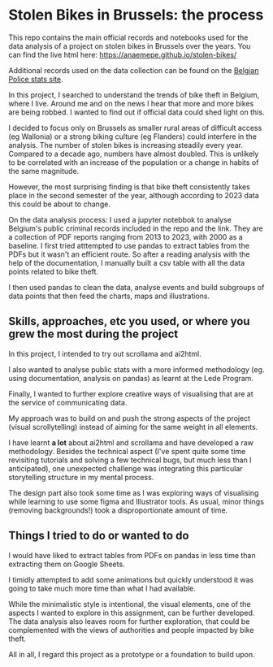 # Stolen Bikes in Brussels: the process
 This repo contains the main official records and notebooks used for the data analysis of a project on stolen bikes in Brussels over the years. You can find the live html here: <a href="https://anaemepe.github.io/stolen-bikes/">https://anaemepe.github.io/stolen-bikes/</a>

 Additional records used on the data collection can be found on the <a href="https://www.police.be/statistiques/fr/criminalite">Belgian Police stats site</a>.

In this project, I searched to understand the trends of bike theft in Belgium, where I live. Around me and on the news I hear that more and more bikes are being robbed. 
I wanted to find out if official data could shed light on this.

I decided to focus only on Brussels as smaller rural areas of difficult access (eg Wallonia) or a strong biking culture (eg Flanders) could interfere in the analysis. 
The number of stolen bikes is increasing steadily every year. Compared to a decade ago, numbers have almost doubled. This is unlikely to be correlated with an increase of 
the population or a change in habits of the same magnitude. 

However, the most surprising finding is that bike theft consistently takes place in the second semester of the year, although according to 2023 data this could be about to change. 

On the data analysis process: I used a jupyter notebbok to analyse Belgium's public criminal records included in the repo and the link. They are a collection of PDF reports ranging from 2013 to 2023, with 2000 as a baseline. I first tried atttempted to use pandas to extract tables from the PDFs but it wasn't an efficient route. So after a reading analysis with the help of the documentation, I manually built a csv table with all the data points related to bike theft. 

I then used pandas to clean the data, analyse events and build subgroups of data points that then feed the charts, maps and illustrations.


## Skills, approaches, etc you used, or where you grew the most during the project
In this project, I intended to try out scrollama and ai2html. 

I also wanted to analyse public stats with a more informed methodology (eg. using documentation, analysis on pandas) as learnt at the Lede Program. 

Finally, I wanted to further explore creative ways of visualising that are at the service of communicating data. 

My approach was to build on and push the strong aspects of the project (visual scrollytelling) instead of aiming for the same weight in all elements. 

I have learnt **a lot** about ai2html and scrollama and have developed a raw methodology. Besides the technical aspect (I've spent quite some time revisiting tutorials and
solving a few technical bugs, but much less than I anticipated), one unexpected challenge was integrating this particular storytelling structure in my mental process. 

The design part also took some time as I was exploring ways of visualising while learning to use some figma and Illustrator tools. As usual, minor things (removing backgrounds!) 
took a disproportionate amount of time. 


## Things I tried to do or wanted to do
I would have liked to extract tables from PDFs on pandas in less time than extracting them on Google Sheets. 

I timidly attempted to add some animations but quickly understood it was going to take much more time than what I had available. 

While the minimalistic style is intentional, the visual elements, one of the aspects I wanted to explore in this assignment, can be further developed. The data analysis 
also leaves room for further exploration, that could be complemented with the views of authorities and people impacted by bike theft.

All in all, I regard this project as a prototype or a foundation to build upon.

